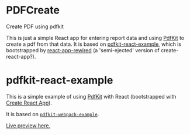 # PDFCreate
Create PDF using pdfkit

This is just a simple React app for entering report data and using [PdfKit](https://pdfkit.org/) to create a pdf from that data. 
It is based on [pdfkit-react-example](https://github.com/sturtevant/pdfkit-react-example), which is bootstrapped by [react-app-rewired](https://www.npmjs.com/package/react-app-rewired) (a 'semi-ejected' version of create-react-app?).




# pdfkit-react-example
This is a simple example of using [PdfKit](https://pdfkit.org/) with React (bootstrapped with [Create React App](https://github.com/facebook/create-react-app)).

It is based on [`pdfkit-webpack-example`](https://github.com/blikblum/pdfkit-webpack-example).

[Live preview here.](https://sturtevant.github.io/pdfkit-react-example/)
